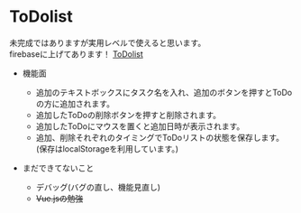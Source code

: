 # ToDolist  

未完成ではありますが実用レベルで使えると思います。  
firebaseに上げてあります！ [ToDolist](https://ryatca-todolist.firebaseapp.com/)  

- 機能面
	- 追加のテキストボックスにタスク名を入れ、追加のボタンを押すとToDoの方に追加されます。
	- 追加したToDoの削除ボタンを押すと削除されます。
	- 追加したToDoにマウスを置くと追加日時が表示されます。
	- 追加、削除それぞれのタイミングでToDoリストの状態を保存します。(保存はlocalStorageを利用しています。)
  
  
- まだできてないこと  
	- デバッグ(バグの直し、機能見直し)
	- ~~Vue.jsの勉強~~
